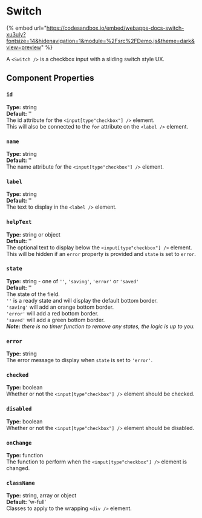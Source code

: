 # Switch

{% embed url="https://codesandbox.io/embed/webapps-docs-switch-xu3uly?fontsize=14&hidenavigation=1&module=%2Fsrc%2FDemo.js&theme=dark&view=preview" %}

A `<Switch />` is a checkbox input with a sliding switch style UX.

## Component Properties

### `id`

**Type:** string\
**Default:** ''\
The id attribute for the `<input[type"checkbox"] />` element.\
This will also be connected to the `for` attribute on the `<label />` element.

### `name`

**Type:** string\
**Default:** ''\
The name attribute for the `<input[type"checkbox"] />` element.

### `label`

**Type:** string\
**Default:** ''\
The text to display in the `<label />` element.

### `helpText`

**Type:** string or object\
**Default:** ''\
The optional text to display below the `<input[type"checkbox"] />` element.\
This will be hidden if an `error` property is provided and `state` is set to `error`.

### `state`

**Type:** string - one of `''`, `'saving'`, `'error'` or `'saved'`\
**Default:** ''\
The state of the field.\
`''` is a ready state and will display the default bottom border.\
`'saving'` will add an orange bottom border.\
`'error'` will add a red bottom border.\
`'saved'` will add a green bottom border.\
 _**Note:** there is no timer function to remove any states, the logic is up to you._

### `error`

**Type:** string\
The error message to display when `state` is set to `'error'`.

### `checked`

**Type:** boolean\
Whether or not the `<input[type"checkbox"] />` element should be checked.

### `disabled`

**Type:** boolean\
Whether or not the `<input[type"checkbox"] />` element should be disabled.

### `onChange`

**Type:** function\
The function to perform when the `<input[type"checkbox"] />` element is changed.

### `className`

**Type:** string, array or object\
**Default:** 'w-full'\
Classes to apply to the wrapping `<div />` element.

